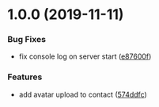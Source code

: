 # 1.0.0 (2019-11-11)


### Bug Fixes

* fix console log on server start ([e87600f](https://github.com/felipeemarcon/list-contacts/commit/e87600f))


### Features

* add avatar upload to contact ([574ddfc](https://github.com/felipeemarcon/list-contacts/commit/574ddfc))
